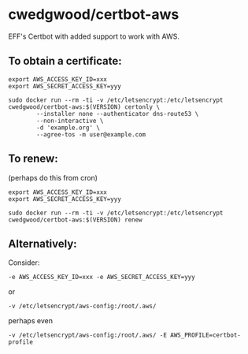 cwedgwood/certbot-aws
===

EFF's Certbot with added support to work with AWS.


To obtain a certificate:
---

	export AWS_ACCESS_KEY_ID=xxx
	export AWS_SECRET_ACCESS_KEY=yyy

	sudo docker run --rm -ti -v /etc/letsencrypt:/etc/letsencrypt cwedgwood/certbot-aws:$(VERSION) certonly \
			--installer none --authenticator dns-route53 \
			--non-interactive \
			-d 'example.org' \
			--agree-tos -m user@example.com

To renew:
---
(perhaps do this from cron)

	export AWS_ACCESS_KEY_ID=xxx
	export AWS_SECRET_ACCESS_KEY=yyy

	sudo docker run --rm -ti -v /etc/letsencrypt:/etc/letsencrypt cwedgwood/certbot-aws:$(VERSION) renew


Alternatively:
---

Consider:

	-e AWS_ACCESS_KEY_ID=xxx -e AWS_SECRET_ACCESS_KEY=yyy

or

	-v /etc/letsencrypt/aws-config:/root/.aws/

perhaps even

	-v /etc/letsencrypt/aws-config:/root/.aws/ -E AWS_PROFILE=certbot-profile
